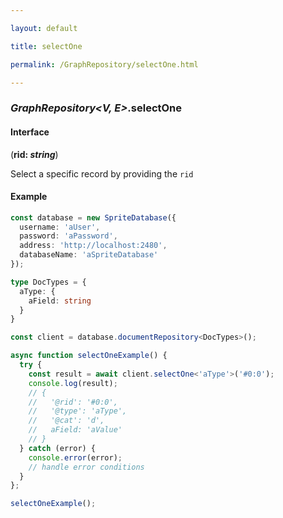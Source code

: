 ```yaml
---

layout: default

title: selectOne

permalink: /GraphRepository/selectOne.html

---
```


### _GraphRepository&lt;V, E&gt;_.selectOne

#### Interface

(**rid: *string***)

Select a specific record by providing the `rid`

#### Example

```ts
const database = new SpriteDatabase({
  username: 'aUser',
  password: 'aPassword',
  address: 'http://localhost:2480',
  databaseName: 'aSpriteDatabase'
});

type DocTypes = {
  aType: {
    aField: string
  }
}

const client = database.documentRepository<DocTypes>();

async function selectOneExample() {
  try {
    const result = await client.selectOne<'aType'>('#0:0');
    console.log(result);
    // {
    //   '@rid': '#0:0',
    //   '@type': 'aType',
    //   '@cat': 'd',
    //   aField: 'aValue'
    // }
  } catch (error) {
    console.error(error);
    // handle error conditions
  }
};

selectOneExample();
```

